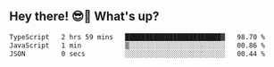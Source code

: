 ## Hey there! 😎👋 What's up?

<!--START_SECTION:waka-->

```txt
TypeScript   2 hrs 59 mins   ████████████████████████▓   98.70 %
JavaScript   1 min           ▒░░░░░░░░░░░░░░░░░░░░░░░░   00.86 %
JSON         0 secs          ░░░░░░░░░░░░░░░░░░░░░░░░░   00.44 %
```

<!--END_SECTION:waka-->
